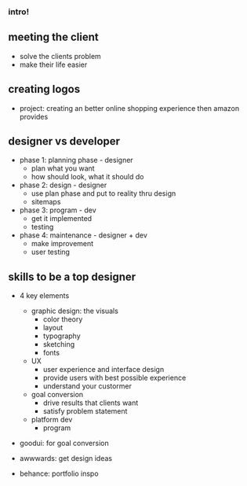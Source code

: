 ### intro!

## meeting the client
- solve the clients problem
- make their life easier

## creating logos
- project: creating an better online shopping experience then amazon provides

## designer vs developer
- phase 1: planning phase - designer
    - plan what you want 
    - how should look, what it should do
- phase 2: design - designer
    - use plan phase and put to reality thru design
    - sitemaps
- phase 3: program - dev
    - get it implemented
    - testing
- phase 4: maintenance - designer + dev
    - make improvement
    - user testing

## skills to be a top designer
- 4 key elements
    - graphic design: the visuals
        - color theory
        - layout
        - typography
        - sketching
        - fonts
    - UX
        - user experience and interface design
        - provide users with best possible experience
        - understand your custormer
    - goal conversion
        - drive results that clients want
        - satisfy problem statement
    - platform dev
        - program

- goodui: for goal conversion
- awwwards: get design ideas
- behance: portfolio inspo
